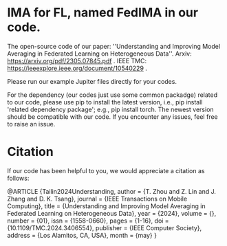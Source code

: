 # IMA for FL, named FedIMA in our code.
The open-source code of our paper: ''Understanding and Improving Model Averaging in Federated Learning on Heterogeneous Data''. Arxiv: https://arxiv.org/pdf/2305.07845.pdf . IEEE TMC: https://ieeexplore.ieee.org/document/10540229 .

Please run our example Jupiter files directly for your codes. 

For the dependency (our codes just use some common packadge) related to our code, please use pip to install the latest version, i.e., pip install 'related dependency package'; e.g., pip install torch. The newest version should be compatible with our code. If you encounter any issues, feel free to raise an issue.

# Citation
If our code has been helpful to you, we would appreciate a citation as follows:

@ARTICLE {Tailin2024Understanding,
author = {T. Zhou and Z. Lin and J. Zhang and D. K. Tsang},
journal = {IEEE Transactions on Mobile Computing},
title = {Understanding and Improving Model Averaging in Federated Learning on Heterogeneous Data},
year = {2024},
volume = {},
number = {01},
issn = {1558-0660},
pages = {1-16},
doi = {10.1109/TMC.2024.3406554},
publisher = {IEEE Computer Society},
address = {Los Alamitos, CA, USA},
month = {may}
}
